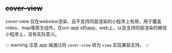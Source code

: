 ## ~~cover-view~~

<!-- UTSCOMJSON.cover-view.description -->

cover-view 仅在webview渲染、且不支持同层渲染的小程序上有用，用于覆盖video、map等原生组件。在uni-app x的app、web上，以及支持同层渲染的微信小程序上，没有实际意义。

<!-- UTSCOMJSON.cover-view.compatibility -->

::: warning 注意
app 端通过将 `cover-view` 转为 `view` 实现兼容支持。
:::

<!-- UTSCOMJSON.cover-view.attribute -->

<!-- UTSCOMJSON.cover-view.event -->

<!-- UTSCOMJSON.cover-view.component_type -->

<!-- UTSCOMJSON.cover-view.children -->

<!-- UTSCOMJSON.cover-view.example -->

<!-- UTSCOMJSON.cover-view.reference -->
